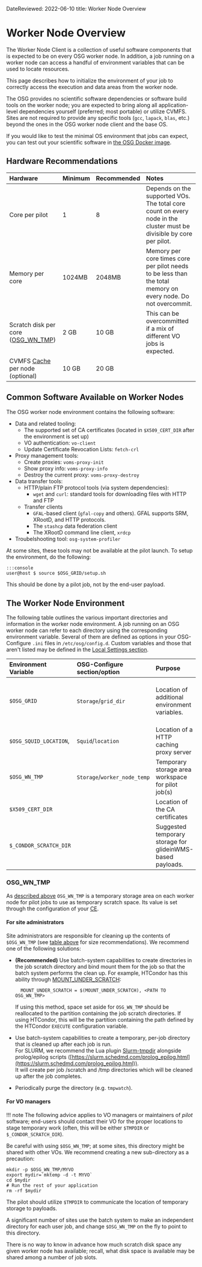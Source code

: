 DateReviewed: 2022-06-10
title: Worker Node Overview

Worker Node Overview
====================

The Worker Node Client is a collection of useful software components that is expected to be on every OSG worker node. In addition, a job running on a worker node can access a handful of environment variables that can be used to locate resources.

This page describes how to initialize the environment of your job to correctly access the execution and data areas from the worker node.

The OSG provides no scientific software dependencies or software build tools on the worker node; you are expected to bring along all application-level dependencies yourself (preferred; most portable) or utilize CVMFS. Sites are not required to provide any specific tools (`gcc`, `lapack`, `blas`, etc.) beyond the ones in the OSG worker node client and the base OS.

If you would like to test the minimal OS environment that jobs can expect, you can test out your scientific software in [the OSG Docker image](https://hub.docker.com/r/opensciencegrid/osg-wn/).

Hardware Recommendations
------------------------
| Hardware               | Minimum | Recommended                         | Notes                                             |
|:-----------------------|:--------|:----------------------|:--------------------------------------------------|
|Core per pilot                   |  1      |8                      | Depends on the supported VOs. The total core count on every node in the cluster must be divisible by core per pilot.|
|Memory per core                 | 1024MB  | 2048MB                  | Memory per core times core per pilot needs to be less than the total memory on every node. Do not overcommit. |
|Scratch disk per core ([OSG_WN_TMP](#osg_wn_tmp))| 2 GB    | 10 GB                  | This can be overcommitted if a mix of different VO jobs is expected.|
|CVMFS [Cache](install-cvmfs.md#before-starting) per node (optional) | 10 GB | 20 GB | |


Common Software Available on Worker Nodes
-----------------------------------------

The OSG worker node environment contains the following software:

-   Data and related tooling:
    -   The supported set of CA certificates (located in `$X509_CERT_DIR` after the environment is set up)
    -   VO authentication: `vo-client`
    -   Update Certificate Revocation Lists: `fetch-crl`
-   Proxy management tools:
    -   Create proxies: `voms-proxy-init`
    -   Show proxy info: `voms-proxy-info`
    -   Destroy the current proxy: `voms-proxy-destroy`
-   Data transfer tools:
    -   HTTP/plain FTP protocol tools (via system dependencies):
        -   `wget` and `curl`: standard tools for downloading files with HTTP and FTP
    -   Transfer clients
        -   `GFAL`-based client (`gfal-copy` and others).  GFAL supports SRM, XRootD, and HTTP protocols.
        -   The `stashcp` data federation client
        -   The XRootD command line client, `xrdcp` 
-   Troubelshooting tool: `osg-system-profiler`

At some sites, these tools may not be available at the pilot launch.  To setup the environment, do the following:

    :::console
    user@host $ source $OSG_GRID/setup.sh

This should be done by a pilot job, not by the end-user payload.

The Worker Node Environment
---------------------------

The following table outlines the various important directories and information in the worker node environment.
A job running on an OSG worker node can refer to each directory using the corresponding environment variable.
Several of them are defined as options in your OSG-Configure `.ini` files in `/etc/osg/config.d`.
Custom variables and those that aren't listed may be defined in the [Local Settings section](../other/configuration-with-osg-configure.md#local-settings).

| Environment Variable   | OSG-Configure section/option      | Purpose                                                    | Notes                                                                                                                         |
|:-----------------------|:------------------------------|:-----------------------------------------------------------|:------------------------------------------------------------------------------------------------------------------------------|
| `$OSG_GRID`            | `Storage`/`grid_dir`          | Location of additional environment variables.              | Pilots should source `$OSG_GRID/setup.sh` in order to guarantee the environment contains the worker node binaries in `$PATH`. |
| `$OSG_SQUID_LOCATION`, | `Squid`/`location`            | Location of a HTTP caching proxy server                    | Utilize this service for downloading files via HTTP for cache-friendly workflows.                                             |
| `$OSG_WN_TMP`          | `Storage`/`worker_node_temp`  | Temporary storage area workspace for pilot job(s)          | Local to each worker node. See [this section](#osg_wn_tmp) below for details.                   |
| `$X509_CERT_DIR`       |                               | Location of the CA certificates                            | If not defined, defaults to `/etc/grid-security/certificates`.                                                                |
| `$_CONDOR_SCRATCH_DIR` |                               | Suggested temporary storage for glideinWMS-based payloads. | Users should prefer this environment variable over `$OSG_WN_TMP` if running inside glideinWMS.                                |

### OSG_WN_TMP ###

As [described above](#the-worker-node-environment) `OSG_WN_TMP` is a temporary storage area on each worker node for
pilot jobs to use as temporary scratch space.
Its value is set through the configuration of your [CE](../compute-element/install-htcondor-ce.md#automatic-configuration).

#### For site administrators  ####

Site administrators are responsible for cleaning up the contents of `$OSG_WN_TMP`
(see [table above](#hardware-recommendations) for size recommendations).
We recommend one of the following solutions:

- **(Recommended)** Use batch-system capabilities to create directories in the job scratch directory and bind mount
  them for the job so that the batch system performs the clean up.
  For example, HTCondor has this ability through
  [MOUNT\_UNDER\_SCRATCH](https://htcondor.readthedocs.io/en/lts/admin-manual/configuration-macros.html#MOUNT_UNDER_SCRATCH):

        MOUNT_UNDER_SCRATCH = $(MOUNT_UNDER_SCRATCH), <PATH TO OSG_WN_TMP>

    If using this method, space set aside for `OSG_WN_TMP` should be reallocated to the partition containing the job
    scratch directories.
    If using HTCondor, this will be the partition containing the path defined by the HTCondor `EXECUTE` configuration
    variable.

- Use batch-system capabilities to create a temporary, per-job directory that is cleaned up after each job is run.  
  For SLURM, we recommend the Lua plugin [Slurm-tmpdir](https://github.com/unlhcc/slurm-tmpdir/) alongside prolog/epilog scripts 
  ([https://slurm.schedmd.com/prolog_epilog.html](https://slurm.schedmd.com/prolog_epilog.html)).  
  It will create per job /scratch and /tmp directories which will be cleaned up after the job completes.
- Periodically purge the directory (e.g. `tmpwatch`).

#### For VO managers ####

!!! note
    The following advice applies to VO managers or maintainers of *pilot* software; end-users should contact their VO
    for the proper locations to stage temporary work (often, this will be either `$TMPDIR` or `$_CONDOR_SCRATCH_DIR`).

Be careful with using `$OSG_WN_TMP`; at some sites, this directory might be shared with other VOs. We recommend creating a new sub-directory as a precaution:

```shell
mkdir -p $OSG_WN_TMP/MYVO
export mydir=`mktemp -d -t MYVO`
cd $mydir
# Run the rest of your application
rm -rf $mydir
```

The pilot should utilize `$TMPDIR` to communicate the location of temporary storage to payloads.

A significant number of sites use the batch system to make an independent directory for each user job, and change `$OSG_WN_TMP` on the fly to point to this directory.

There is no way to know in advance how much scratch disk space any given worker node has available; recall, what disk space is available may be shared among a number of job slots.
